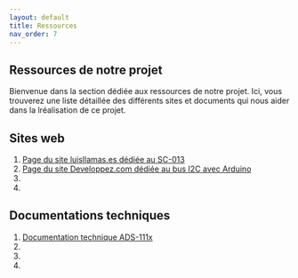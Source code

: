 ```yaml
---
layout: default
title: Ressources
nav_order: 7
---
```


## Ressources de notre projet

Bienvenue dans la section dédiée aux ressources de notre projet. Ici, vous trouverez une liste détaillée des différents sites et documents qui nous aider dans la lréalisation de ce projet.

## Sites web

1. [Page du site luisllamas.es dédiée au SC-013](https://www.luisllamas.es/en/arduino-current-sensor-sct-013/)
2. [Page du site Developpez.com dédiée au bus I2C avec Arduino](https://f-leb.developpez.com/tutoriels/arduino/bus-i2c/)
3. 
4. 

## Documentations techniques

1. [Documentation technique ADS-111x](ads1115_TI_user_manual.pdf)
2. 
3. 
4. 